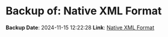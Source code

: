# Backup of: Native XML Format

**Backup Date**: 2024-11-15 12:22:28
**Link**: [Native XML Format](https://przemienniki.net/export/rxf.xml)
